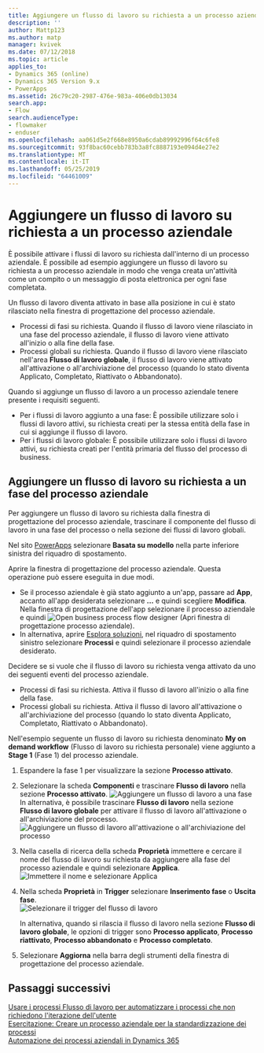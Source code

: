 ```yaml
---
title: Aggiungere un flusso di lavoro su richiesta a un processo aziendale
description: ''
author: Mattp123
ms.author: matp
manager: kvivek
ms.date: 07/12/2018
ms.topic: article
applies_to:
- Dynamics 365 (online)
- Dynamics 365 Version 9.x
- PowerApps
ms.assetid: 26c79c20-2987-476e-983a-406e0db13034
search.app:
- Flow
search.audienceType:
- flowmaker
- enduser
ms.openlocfilehash: aa061d5e2f668e8950a6cdab89992996f64c6fe8
ms.sourcegitcommit: 93f8bac60cebb783b3a8fc8887193e094d4e27e2
ms.translationtype: MT
ms.contentlocale: it-IT
ms.lasthandoff: 05/25/2019
ms.locfileid: "64461009"
---
```

# <a name="add-an-on-demand-workflow-to-a-business-process-flow"></a>Aggiungere un flusso di lavoro su richiesta a un processo aziendale

È possibile attivare i flussi di lavoro su richiesta dall'interno di un processo aziendale. È possibile ad esempio aggiungere un flusso di lavoro su richiesta a un processo aziendale in modo che venga creata un'attività come un compito o un messaggio di posta elettronica per ogni fase completata. 

Un flusso di lavoro diventa attivato in base alla posizione in cui è stato rilasciato nella finestra di progettazione del processo aziendale.
- Processi di fasi su richiesta. Quando il flusso di lavoro viene rilasciato in una fase del processo aziendale, il flusso di lavoro viene attivato all'inizio o alla fine della fase. 
- Processi globali su richiesta. Quando il flusso di lavoro viene rilasciato nell'area **Flusso di lavoro globale**, il flusso di lavoro viene attivato all'attivazione o all'archiviazione del processo (quando lo stato diventa Applicato, Completato, Riattivato o Abbandonato). 

Quando si aggiunge un flusso di lavoro a un processo aziendale tenere presente i requisiti seguenti.
- Per i flussi di lavoro aggiunto a una fase: È possibile utilizzare solo i flussi di lavoro attivi, su richiesta creati per la stessa entità della fase in cui si aggiunge il flusso di lavoro.  
- Per i flussi di lavoro globale: È possibile utilizzare solo i flussi di lavoro attivi, su richiesta creati per l'entità primaria del flusso del processo di business.

## <a name="add-an-on-demand-workflow-to-a-business-process-flow-stage"></a>Aggiungere un flusso di lavoro su richiesta a un fase del processo aziendale

Per aggiungere un flusso di lavoro su richiesta dalla finestra di progettazione del processo aziendale, trascinare il componente del flusso di lavoro in una fase del processo o nella sezione dei flussi di lavoro globali. 

Nel sito [PowerApps](https://web.powerapps.com) selezionare **Basata su modello** nella parte inferiore sinistra del riquadro di spostamento. 

Aprire la finestra di progettazione del processo aziendale. Questa operazione può essere eseguita in due modi.
- Se il processo aziendale è già stato aggiunto a un'app, passare ad **App**, accanto all'app desiderata selezionare **…** e quindi scegliere **Modifica**. Nella finestra di progettazione dell'app selezionare il processo aziendale e quindi ![Open business process flow designer](media/dynamics365-open-designer.PNG) (Apri finestra di progettazione processo aziendale).  
- In alternativa, aprire [Esplora soluzioni](/powerapps/maker/model-driven-apps/advanced-navigation.md#solution-explorer), nel riquadro di spostamento sinistro selezionare **Processi** e quindi selezionare il processo aziendale desiderato. 

Decidere se si vuole che il flusso di lavoro su richiesta venga attivato da uno dei seguenti eventi del processo aziendale. 
- Processi di fasi su richiesta. Attiva il flusso di lavoro all'inizio o alla fine della fase. 
- Processi globali su richiesta. Attiva il flusso di lavoro all'attivazione o all'archiviazione del processo (quando lo stato diventa Applicato, Completato, Riattivato o Abbandonato). 

Nell'esempio seguente un flusso di lavoro su richiesta denominato **My on demand workflow** (Flusso di lavoro su richiesta personale) viene aggiunto a **Stage 1** (Fase 1) del processo aziendale. 

1. Espandere la fase 1 per visualizzare la sezione **Processo attivato**. 
2. Selezionare la scheda **Componenti** e trascinare **Flusso di lavoro** nella sezione **Processo attivato**.
    ![Aggiungere un flusso di lavoro a una fase](media/add-workflow-to-bpf-1.png) In alternativa, è possibile trascinare **Flusso di lavoro** nella sezione **Flusso di lavoro globale** per attivare il flusso di lavoro all'attivazione o all'archiviazione del processo.
 ![Aggiungere un flusso di lavoro all'attivazione o all'archiviazione del processo](media/add-workflow-to-bpf-global.png)
3. Nella casella di ricerca della scheda **Proprietà** immettere e cercare il nome del flusso di lavoro su richiesta da aggiungere alla fase del processo aziendale e quindi selezionare **Applica**.
    ![Immettere il nome e selezionare Applica](media/add-workflow-to-bpf-2.png)
4. Nella scheda **Proprietà** in **Trigger** selezionare **Inserimento fase** o **Uscita fase**.  
    ![Selezionare il trigger del flusso di lavoro](media/workflow-trigger.png)
   
    In alternativa, quando si rilascia il flusso di lavoro nella sezione **Flusso di lavoro globale**, le opzioni di trigger sono **Processo applicato**, **Processo riattivato**, **Processo abbandonato** e **Processo completato**.

5. Selezionare **Aggiorna** nella barra degli strumenti della finestra di progettazione del processo aziendale.
 
## <a name="next-steps"></a>Passaggi successivi
[Usare i processi Flusso di lavoro per automatizzare i processi che non richiedono l'iterazione dell'utente](workflow-processes.md) <br/>
[Esercitazione: Creare un processo aziendale per la standardizzazione dei processi](create-business-process-flow.md) <br/>
[Automazione dei processi aziendali in Dynamics 365](https://blogs.msdn.microsoft.com/crm/2017/03/28/business-process-flow-automation-in-dynamics-365/)
